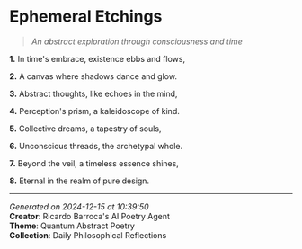 # Ephemeral Etchings

> *An abstract exploration through consciousness and time*

**1.** In time's embrace, existence ebbs and flows,


**2.** A canvas where shadows dance and glow.


**3.** Abstract thoughts, like echoes in the mind,


**4.** Perception's prism, a kaleidoscope of kind.


**5.** Collective dreams, a tapestry of souls,


**6.** Unconscious threads, the archetypal whole.


**7.** Beyond the veil, a timeless essence shines,


**8.** Eternal in the realm of pure design.



---

*Generated on 2024-12-15 at 10:39:50*  
**Creator**: Ricardo Barroca's AI Poetry Agent  
**Theme**: Quantum Abstract Poetry  
**Collection**: Daily Philosophical Reflections
